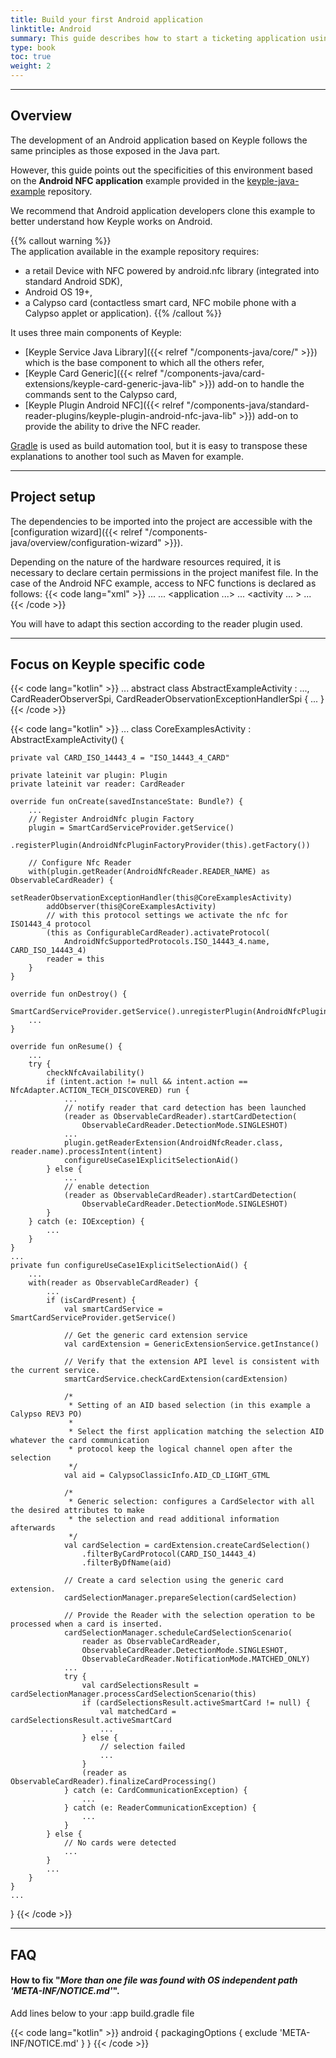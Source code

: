 ```yaml
---
title: Build your first Android application
linktitle: Android
summary: This guide describes how to start a ticketing application using Keyple and Android NFC plugin to read the content of a Calypso card.
type: book
toc: true
weight: 2
---
```


---
## Overview

The development of an Android application based on Keyple follows the same principles as those exposed in the Java part.

However, this guide points out the specificities of this environment based on the **Android NFC application** example provided in the [keyple-java-example](https://github.com/eclipse/keyple-java-example) repository.

We recommend that Android application developers clone this example to better understand how Keyple works on Android.

{{% callout warning %}}  
The application available in the example repository requires: 
* a retail Device with NFC powered by android.nfc library (integrated into standard Android SDK),
* Android OS 19+,
* a Calypso card (contactless smart card, NFC mobile phone with a Calypso applet or application).
{{% /callout %}}

It uses three main components of Keyple:
* [Keyple Service Java Library]({{< relref "/components-java/core/" >}})
  which is the base component to which all the others refer,
* [Keyple Card Generic]({{< relref "/components-java/card-extensions/keyple-card-generic-java-lib" >}})
  add-on to handle the commands sent to the Calypso card,
* [Keyple Plugin Android NFC]({{< relref "/components-java/standard-reader-plugins/keyple-plugin-android-nfc-java-lib" >}})
  add-on to provide the ability to drive the NFC reader.

[Gradle](https://gradle.org/) is used as build automation tool, but it is easy to transpose these explanations to another tool
such as Maven for example.

---
## Project setup

The dependencies to be imported into the project are accessible with the [configuration wizard]({{< relref "/components-java/overview/configuration-wizard" >}}).

Depending on the nature of the hardware resources required, it is necessary to declare certain permissions in the project manifest file.
In the case of the Android NFC example, access to NFC functions is declared as follows:
{{< code lang="xml" >}}
<manifest xmlns:android="http://schemas.android.com/apk/res/android">
    ...
    <uses-permission android:name="android.permission.NFC" />
    <uses-feature android:name="android.hardware.nfc" android:required="true" />
    ...
    <application ...>
        ...
        <activity ... >
            ...
            <intent-filter>
                <action android:name="android.nfc.action.TECH_DISCOVERED" />
            </intent-filter>
            <meta-data
                    android:name="android.nfc.action.TECH_DISCOVERED"
                    android:resource="@xml/tech_list" />
        </activity>
    </application>
</manifest>
{{< /code >}}

You will have to adapt this section according to the reader plugin used.

---
## Focus on Keyple specific code

{{< code lang="kotlin" >}}
...
abstract class AbstractExampleActivity : ..., CardReaderObserverSpi, CardReaderObservationExceptionHandlerSpi {
    ...
}
{{< /code >}}


{{< code lang="kotlin" >}}
...
class CoreExamplesActivity : AbstractExampleActivity() {

    private val CARD_ISO_14443_4 = "ISO_14443_4_CARD"

    private lateinit var plugin: Plugin
    private lateinit var reader: CardReader

    override fun onCreate(savedInstanceState: Bundle?) {
        ...
        // Register AndroidNfc plugin Factory
        plugin = SmartCardServiceProvider.getService()
            .registerPlugin(AndroidNfcPluginFactoryProvider(this).getFactory())

        // Configure Nfc Reader
        with(plugin.getReader(AndroidNfcReader.READER_NAME) as ObservableCardReader) {
            setReaderObservationExceptionHandler(this@CoreExamplesActivity)
            addObserver(this@CoreExamplesActivity)
            // with this protocol settings we activate the nfc for ISO1443_4 protocol
            (this as ConfigurableCardReader).activateProtocol(
                AndroidNfcSupportedProtocols.ISO_14443_4.name, CARD_ISO_14443_4)
            reader = this
        }
    }

    override fun onDestroy() {
        SmartCardServiceProvider.getService().unregisterPlugin(AndroidNfcPlugin.PLUGIN_NAME)
        ...
    }

    override fun onResume() {
        ...
        try {
            checkNfcAvailability()
            if (intent.action != null && intent.action == NfcAdapter.ACTION_TECH_DISCOVERED) run {
                ...
                // notify reader that card detection has been launched
                (reader as ObservableCardReader).startCardDetection(
                    ObservableCardReader.DetectionMode.SINGLESHOT)
                ...
                plugin.getReaderExtension(AndroidNfcReader.class, reader.name).processIntent(intent)
                configureUseCase1ExplicitSelectionAid()
            } else {
                ...
                // enable detection
                (reader as ObservableCardReader).startCardDetection(
                    ObservableCardReader.DetectionMode.SINGLESHOT)
            }
        } catch (e: IOException) {
            ...
        }
    }
    ...
    private fun configureUseCase1ExplicitSelectionAid() {
        ...
        with(reader as ObservableCardReader) {
            ...
            if (isCardPresent) {
                val smartCardService = SmartCardServiceProvider.getService()

                // Get the generic card extension service
                val cardExtension = GenericExtensionService.getInstance()

                // Verify that the extension API level is consistent with the current service.
                smartCardService.checkCardExtension(cardExtension)

                /*
                 * Setting of an AID based selection (in this example a Calypso REV3 PO)
                 *
                 * Select the first application matching the selection AID whatever the card communication
                 * protocol keep the logical channel open after the selection
                 */
                val aid = CalypsoClassicInfo.AID_CD_LIGHT_GTML

                /*
                 * Generic selection: configures a CardSelector with all the desired attributes to make
                 * the selection and read additional information afterwards
                 */
                val cardSelection = cardExtension.createCardSelection()
                    .filterByCardProtocol(CARD_ISO_14443_4)
                    .filterByDfName(aid)

                // Create a card selection using the generic card extension.
                cardSelectionManager.prepareSelection(cardSelection)

                // Provide the Reader with the selection operation to be processed when a card is inserted.
                cardSelectionManager.scheduleCardSelectionScenario(
                    reader as ObservableCardReader,
                    ObservableCardReader.DetectionMode.SINGLESHOT,
                    ObservableCardReader.NotificationMode.MATCHED_ONLY)
                ...
                try {
                    val cardSelectionsResult = cardSelectionManager.processCardSelectionScenario(this)
                    if (cardSelectionsResult.activeSmartCard != null) {
                        val matchedCard = cardSelectionsResult.activeSmartCard
                        ...
                    } else {
                        // selection failed
                        ...
                    }
                    (reader as ObservableCardReader).finalizeCardProcessing()
                } catch (e: CardCommunicationException) {
                    ...
                } catch (e: ReaderCommunicationException) {
                    ...
                }
            } else {
                // No cards were detected
                ...
            }
            ...
        }
    }
    ...
}
{{< /code >}}

---
## FAQ

#### How to fix "_More than one file was found with OS independent path 'META-INF/NOTICE.md'_".

Add lines below to your :app build.gradle file

{{< code lang="kotlin" >}}
android {
    packagingOptions {
        exclude 'META-INF/NOTICE.md'
    }
}
{{< /code >}}